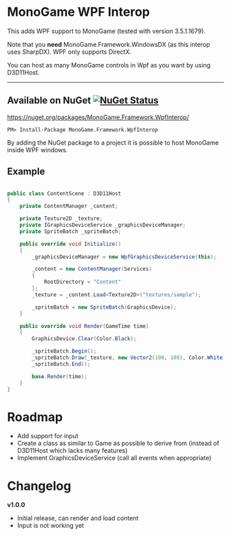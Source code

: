 # MonoGame WPF Interop

This adds WPF support to MonoGame (tested with version 3.5.1.1679).

Note that you **need** MonoGame.Framework.WindowsDX (as this interop uses SharpDX). WPF only supports DirectX.

You can host as many MonoGame controls in Wpf as you want by using D3D11Host.

___
## Available on NuGet  [![NuGet Status](http://img.shields.io/nuget/v/MonoGame.Framework.WpfInterop.svg?style=flat)](https://www.nuget.org/packages/MonoGame.Framework.WpfInterop/)

https://nuget.org/packages/MonoGame.Framework.WpfInterop/

    PM> Install-Package MonoGame.Framework.WpfInterop
   
By adding the NuGet package to a project it is possible to host MonoGame inside WPF windows.

## Example

```csharp

public class ContentScene : D3D11Host
{
	private ContentManager _content;

	private Texture2D _texture;
	private IGraphicsDeviceService _graphicsDeviceManager;
	private SpriteBatch _spriteBatch;

	public override void Initialize()
	{
		_graphicsDeviceManager = new WpfGraphicsDeviceService(this);

		_content = new ContentManager(Services)
		{
			RootDirectory = "Content"
		};
		_texture = _content.Load<Texture2D>("textures/sample");

		_spriteBatch = new SpriteBatch(GraphicsDevice);
	}

	public override void Render(GameTime time)
	{
		GraphicsDevice.Clear(Color.Black);

		_spriteBatch.Begin();
		_spriteBatch.Draw(_texture, new Vector2(100, 100), Color.White);
		_spriteBatch.End();

		base.Render(time);
	}
}

```

# Roadmap

* Add support for input
* Create a class as similar to Game as possible to derive from (instead of D3D11Host which lacks many features)
* Implement GraphicsDeviceService (call all events when appropriate)

# Changelog

**v1.0.0**

* Initial release, can render and load content
* Input is not working yet